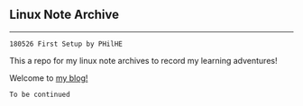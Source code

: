 ## Linux Note Archive

---

```
180526 First Setup by PHilHE
```

This a repo for my linux note archives to record my learning adventures!

Welcome to [my blog!](https://hibetterheyj.github.io)

`To be continued`